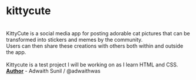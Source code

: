 # kittycute
<br>
KittyCute is a social media app for posting adorable cat pictures that can be transformed into stickers and memes by the community.
<br>
Users can then share these creations with others both within and outside the app.
<br>
<br>
Kittycute is a test project I will be working on as I learn HTML and CSS.
<br>
<u><b>Author</b></u> - Adwaith Sunil / @adwaithwas